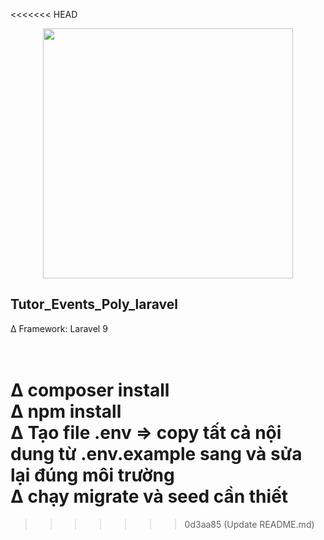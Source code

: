 <<<<<<< HEAD
<p align="center"><img src="https://upload.wikimedia.org/wikipedia/commons/2/20/FPT_Polytechnic.png" width="400"></p>

## Tutor_Events_Poly_laravel

∆ Framework: Laravel 9<br>

<br>∆ composer install
<br>∆ npm install
<br>∆ Tạo file .env => copy tất cả nội dung từ .env.example sang và sửa lại đúng môi trường
<br>∆ chạy migrate và seed cần thiết
=======

>>>>>>> 0d3aa85 (Update README.md)
